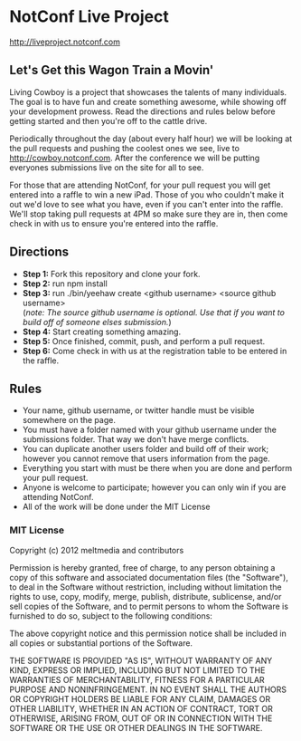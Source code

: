 # NotConf Live Project
http://liveproject.notconf.com

## Let's Get this Wagon Train a Movin'
Living Cowboy is a project that showcases the talents of many individuals. The goal is to have fun and create something awesome, while showing off your development prowess. Read the directions and rules below before getting started and then you're off to the cattle drive.

Periodically throughout the day (about every half hour) we will be looking at the pull requests and pushing the coolest ones we see, live to http://cowboy.notconf.com. After the conference we will be putting everyones submissions live on the site for all to see.

For those that are attending NotConf, for your pull request you will get entered into a raffle to win a new iPad. Those of you who couldn't make it out we'd love to see what you have, even if you can't enter into the raffle. We'll stop taking pull requests at 4PM so make sure they are in, then come check in with us to ensure you're entered into the raffle.

## Directions
- **Step 1:** Fork this repository and clone your fork.
- **Step 2:** run npm install
- **Step 3:** run ./bin/yeehaw create &lt;github username&gt; &lt;source github username&gt; <br/>(_note: The source github username is optional. Use that if you want to build off of someone elses submission._)
- **Step 4:** Start creating something amazing.
- **Step 5:** Once finished, commit, push, and perform a pull request.
- **Step 6:** Come check in with us at the registration table to be entered in the raffle.

## Rules
- Your name, github username, or twitter handle must be visible somewhere on the page.
- You must have a folder named with your github username under the  submissions folder. That way we don't have merge conflicts.
- You can duplicate another users folder and build off of their work; however you cannot remove that users information from the page.
- Everything you start with must be there when you are done and perform your pull request.
- Anyone is welcome to participate; however you can only win if you are attending NotConf.
- All of the work will be done under the MIT License


### MIT License
Copyright (c) 2012 meltmedia and contributors

Permission is hereby granted, free of charge, to any person obtaining a copy of this software and associated documentation files (the "Software"), to deal in the Software without restriction, including without limitation the rights to use, copy, modify, merge, publish, distribute, sublicense, and/or sell copies of the Software, and to permit persons to whom the Software is furnished to do so, subject to the following conditions:

The above copyright notice and this permission notice shall be included in all copies or substantial portions of the Software.

THE SOFTWARE IS PROVIDED "AS IS", WITHOUT WARRANTY OF ANY KIND, EXPRESS OR IMPLIED, INCLUDING BUT NOT LIMITED TO THE WARRANTIES OF MERCHANTABILITY, FITNESS FOR A PARTICULAR PURPOSE AND NONINFRINGEMENT. IN NO EVENT SHALL THE AUTHORS OR COPYRIGHT HOLDERS BE LIABLE FOR ANY CLAIM, DAMAGES OR OTHER LIABILITY, WHETHER IN AN ACTION OF CONTRACT, TORT OR OTHERWISE, ARISING FROM, OUT OF OR IN CONNECTION WITH THE SOFTWARE OR THE USE OR OTHER DEALINGS IN THE SOFTWARE.